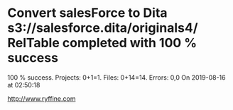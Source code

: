 # Convert salesForce to Dita s3://salesforce.dita/originals4/ RelTable completed with 100 % success

100 % success. Projects: 0+1=1.  Files: 0+14=14. Errors: 0,0  On 2019-08-16 at 02:50:18





http://www.ryffine.com
